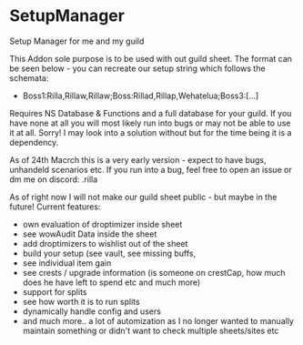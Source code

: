 # SetupManager
Setup Manager for me and my guild <constant>

This Addon sole purpose is to be used with out guild sheet. The format can be seen below - you can recreate our setup string which follows the schemata:
- Boss1:Rilla,Rillaw,Rillaw;Boss:Rillad,Rillap,Wehatelua;Boss3:[...]


Requires NS Database & Functions and a full database for your guild. If you have none at all you will most likely run into bugs or may not be able to use it at all. Sorry!
I may look into a solution without but for the time being it is a dependency. 

As of 24th Macrch this is a very early version - expect to have bugs, unhandeld scenarios etc. If you run into a bug, feel free to open an issue or dm me on discord: .rilla



As of right now I will not make our guild sheet public - but maybe in the future! Current features:
- own evaluation of droptimizer inside sheet
- see wowAudit Data inside the sheet
- add droptimizers to wishlist out of the sheet
- build your setup (see vault, see missing buffs, 
- see individual item gain
- see crests / upgrade information (is someone on crestCap, how much does he have left to spend etc and much more)
- support for splits
- see how worth it is to run splits
- dynamically handle config and users
- and much more.. a lot of automization as I no longer wanted to manually maintain something or didn't want to check multiple sheets/sites etc

